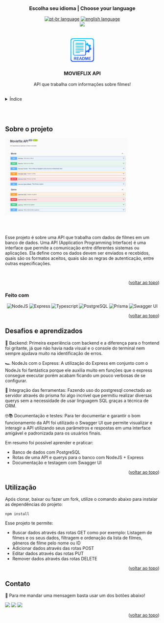 ### <div align="center">Escolha seu idioma | Choose your language </div>

<div align="center">

  <a href="https://github.com/edilan-ribeiro/movieflix-api/blob/main/README.md">
    <img src="https://img.shields.io/badge/lang-pt--br-green.svg" alt="pt-br language"></a>
  <a href="https://github.com/edilan-ribeiro/movieflix-api/blob/main/README.en.md">
    <img src="https://img.shields.io/badge/lang-en-red.svg" alt="english language ">
  </a>
  
  <br>
<img src="https://user-images.githubusercontent.com/73097560/115834477-dbab4500-a447-11eb-908a-139a6edaec5c.gif">

</div>
<br>
<a name="readme-top"></a>

<br />
<div align="center">
  <a href="https://github.com/edilan-ribeiro/movieflix-api">
    <img src="./src/public/logo.png" alt="Logo" width="80" height="80">
  </a>

<h3 align="center">MOVIEFLIX API</h3>

  <p align="center">
    API que trabalha com informações sobre filmes!
  </p>
  
</div>

<br>

<details>
  <summary>Índice</summary>
  <ol>
    <li>
      <a href="#sobre-o-projeto">Sobre o projeto</a>
      <ul>
        <li><a href="#feito-com">Feito com</a></li>
        <li><a href="#desafios-e-aprendizados">Desafios e aprendizados</a></li>
        </ul>
    </li>
    <li><a href="#utilização">Utilização</a></li>
    <li><a href="#contato">Contato</a></li>
  </ol>
</details>

<br><br>
## Sobre o projeto

 <img src="./src/public/desktop.png" alt="imagem do swagger com a API online" width="400" height="250">


<br><br>

Esse projeto é sobre uma API que trabalha com dados de filmes em um banco de dados.
Uma API (Application Programming Interface) é uma interface que permite a comunicação entre diferentes sistemas ou aplicações.
Ela define como os dados devem ser enviados e recebidos, quais são os formatos aceitos, quais são as regras de autenticação, entre outras especificações. 

<br>



<p align="right">(<a href="#readme-top">voltar ao topo</a>)</p>



### Feito com

<div align="center">

![NodeJS](https://img.shields.io/badge/node.js-20232a.svg?style=for-the-badge&logo=node.js&logoColor=%237CFC00)
![Express](https://img.shields.io/badge/express-20232a.svg?style=for-the-badge&logo=express&logoColor=white)
![Typescript](https://img.shields.io/badge/typescript-20232a.svg?style=for-the-badge&logo=typescript)
![PostgreSQL](https://img.shields.io/badge/postgres-20232a.svg?style=for-the-badge&logo=postgresql&logoColor=white)
![Prisma](https://img.shields.io/badge/prisma-20232a.svg?style=for-the-badge&logo=prisma&logoColor=0A6FA1)
![Swagger UI](https://img.shields.io/badge/swagger-20232a.svg?style=for-the-badge&logo=swagger&logoColor=85EA2D)

</div>

<p align="right">(<a href="#readme-top">voltar ao topo</a>)</p>



## Desafios e aprendizados

🧰 Backend: Primeira experiência com backend e a diferença para o frontend foi gritante, já que não havia nada visual e o console do terminal nem sempre ajudava muito na identificação de erros.

 🏎️ NodeJs com o Express: A utilização do Express em conjunto com o NodeJs foi fantástica porque ele auxilia muito em funções que o express consegue executar porém acabam ficando um pouco verbosas de se configurar.

🔗 Integração das ferramentas: Fazendo uso do postgresql conectado ao servidor através do prisma foi algo incrível que permitiu realizar diversas querys sem a necessidade de usar linguagem SQL graças a técnica de ORM.

🤓📚 Documentação e testes: Para ter documentar e garantir o bom funcionamento da API foi utilizado o Swagger UI que permite visualizar e interagir a API utilizando seus parâmetros e respostas em uma interface amigável e padronizada para os usuários finais.


Em resumo foi possível aprender e praticar:
 - Banco de dados com PostgreSQL
 - Rotas de uma API e querys para o banco com NodeJS + Express
 - Documentação e testagem com Swagger UI


 <p align="right">(<a href="#readme-top">voltar ao topo</a>)</p>

## Utilização

Após clonar, baixar ou fazer um fork, utilize o comando abaixo para instalar as dependências do projeto:

```shell
npm install
```

Esse projeto te permite:
- Buscar dados através das rotas GET como por exemplo: Listagem de filmes e os seus dados, filtragem e ordenação da lista de filmes, gêneros de filme pelo nome ou ID
- Adicionar dados através das rotas POST
- Editar dados através das rotas PUT
- Remover dados através das rotas DELETE

<p align="right">(<a href="#readme-top">voltar ao topo</a>)</p>

## Contato

💌 Para me mandar uma mensagem basta usar um dos botões abaixo!<br>

  <a href = "mailto:edilanbusiness@gmail.com" target="_blank"><img src="https://img.shields.io/badge/-gmail-333333?style=flat&logo=gmail&logoColor=EA4335" height="25"></a>
  <a href="https://www.linkedin.com/in/edilan-ribeiro-santos" target="_blank"><img src="https://img.shields.io/badge/-linkedin-333333?style=flat&logo=linkedin&logoColor=0A66C2" height="25"></a> 
  <a href="https://whatsa.me/5561983769634/?t=Ol%C3%A1,%20vim%20atrav%C3%A9s%20do%20seu%20GitHub!" target="_blank">
  <img src="https://img.shields.io/badge/-whatsapp-333333?style=flat&logo=whatsapp&logoColor=25D366" height="25"></a>



<p align="right">(<a href="#readme-top">voltar ao topo</a>)</p>
